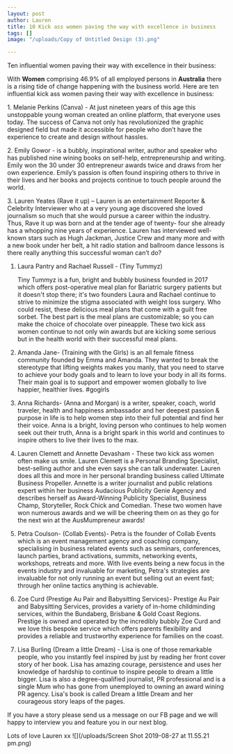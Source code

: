 ```yaml
---
layout: post
author: Lauren
title: 10 Kick ass women paving the way with excellence in business
tags: []
image: "/uploads/Copy of Untitled Design (3).png"

---
```

Ten influential women paving their way with excellence in their business:

With **Women** comprising 46.9% of all employed persons in **Australia** there is a rising tide of change happening with the business world. Here are ten influential kick ass women paving their way with excellence in business:

1\. Melanie Perkins (Canva) - At just nineteen years of this age this unstoppable young woman created an online platform, that everyone uses today. The success of Canva not only has revolutionized the graphic designed field but made it accessible for people who don’t have the experience to create and design without hassles.

2\.  Emily Gowor - is a bubbly, inspirational writer, author and speaker who has published nine wining books on self-help, entrepreneurship and writing. Emily won the 30 under 30 entrepreneur awards twice and draws from her own experience. Emily’s passion is often found inspiring others to thrive in their lives and her books and projects continue to touch people around the world.

3\. Lauren Yeates (Rave it up) – Lauren is an entertainment Reporter & Celebrity Interviewer who at a very young age discovered she loved journalism so much that she would pursue a career within the industry. Thus, Rave it up was born and at the tender age of twenty- four she already has a whopping nine years of experience. Lauren has interviewed well-known stars such as Hugh Jackman, Justice Crew and many more and with a new book under her belt, a hit radio station and ballroom dance lessons is there really anything this successful woman can’t do?

1. Laura Pantry and Rachael Russell - (Tiny Tummyz)

   Tiny Tummyz is a fun, bright and bubbly business founded in 2017 which offers post-operative meal plan for Bariatric surgery patients but it doesn't stop there; it's two founders Laura and Rachael continue to strive to minimize the stigma associated with weight loss surgery. Who could resist, these delicious meal plans that come with a guilt free sorbet. The best part is the meal plans are customizable; so you can make the choice of chocolate over pineapple.  These two kick ass women continue to not only win awards but are kicking some serious but in the health world with their successful meal plans.
2. Amanda Jane- (Training with the Girls) is an all female fitness community founded by Emma and Amanda. They wanted to break the stereotype that lifting weights makes you manly, that you need to starve to achieve your body goals and to learn to love your body in all its forms. Their main goal is to support and empower women globally to live happier, healthier lives. #gogirls

3. Anna Richards- (Anna and Morgan) is a writer, speaker, coach, world traveler, health and happiness ambassador and her deepest passion & purpose in life is to help women step into their full potential and find her their voice. Anna is a bright, loving person who continues to help women seek out their truth, Anna is a bright spark in this world and continues to inspire others to live their lives to the max.
4. Lauren Clemett and Annette Devasham - These two kick ass women often make us smile. Lauren Clemett is a Personal Branding Specialist, best-selling author and she even says she can talk underwater. Lauren does all this and more in her personal branding business called Ultimate Business Propeller. Annette is a writer journalist and public relations expert within her business Audacious Publicity Genie Agency and describes herself as Award-Winning Publicity Specialist, Business Champ, Storyteller, Rock Chick and Comedian. These two women have won numerous awards and we will be cheering them on as they go for the next win at the AusMumpreneur awards!
5. Petra Coulson- (Collab Events)- Petra is the founder of Collab Events which is an event management agency and coaching company, specialising in business related events such as seminars, conferences, launch parties, brand activations, summits, networking events, workshops, retreats and more. With live events being a new focus in the events industry and invaluable for marketing, Petra's strategies are invaluable for not only running an event but selling out an event fast; through her online tactics anything is achievable.
6. Zoe Curd (Prestige Au Pair and Babysitting Services)- Prestige Au Pair and Babysitting Services, provides a variety of in-home childminding services, within the Bundaberg, Brisbane & Gold Coast Regions. Prestige is owned and operated by the incredibly bubbly Zoe Curd and we love this bespoke service which offers parents flexibility and provides a reliable and trustworthy experience for families on the coast.
7. Lisa Burling (Dream a little Dream) - Lisa is one of those remarkable people, who you instantly feel inspired by just by reading her front cover story of  her book. Lisa has amazing courage, persistence and uses her knowledge of hardship to continue to inspire people to dream a little bigger. Lisa is also a degree-qualified journalist, PR professional and is a single Mum who has gone from unemployed to owning an award wining PR agency. Lisa's book is called Dream a little Dream and her courageous story leaps of the pages.

If you have a story please send us a message on our FB page and we will happy to interview you and feature you in our next blog.

Lots of love Lauren xx ![](/uploads/Screen Shot 2019-08-27 at 11.55.21 pm.png)
